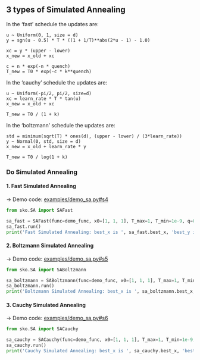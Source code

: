 ## 3 types of Simulated Annealing
In the ‘fast’ schedule the updates are:
```
u ~ Uniform(0, 1, size = d)
y = sgn(u - 0.5) * T * ((1 + 1/T)**abs(2*u - 1) - 1.0)

xc = y * (upper - lower)
x_new = x_old + xc

c = n * exp(-n * quench)
T_new = T0 * exp(-c * k**quench)
```

In the ‘cauchy’ schedule the updates are:
```
u ~ Uniform(-pi/2, pi/2, size=d)
xc = learn_rate * T * tan(u)
x_new = x_old + xc

T_new = T0 / (1 + k)
```
In the ‘boltzmann’ schedule the updates are:
```
std = minimum(sqrt(T) * ones(d), (upper - lower) / (3*learn_rate))
y ~ Normal(0, std, size = d)
x_new = x_old + learn_rate * y

T_new = T0 / log(1 + k)
```
### Do Simulated Annealing
#### 1. Fast Simulated Annealing
-> Demo code: [examples/demo_sa.py#s4](https://github.com/guofei9987/scikit-opt/blob/master/examples/demo_sa.py#L17)
```python
from sko.SA import SAFast

sa_fast = SAFast(func=demo_func, x0=[1, 1, 1], T_max=1, T_min=1e-9, q=0.99, L=300, max_stay_counter=150)
sa_fast.run()
print('Fast Simulated Annealing: best_x is ', sa_fast.best_x, 'best_y is ', sa_fast.best_y)

```
#### 2. Boltzmann Simulated Annealing
-> Demo code: [examples/demo_sa.py#s5](https://github.com/guofei9987/scikit-opt/blob/master/examples/demo_sa.py#L24)
```python
from sko.SA import SABoltzmann

sa_boltzmann = SABoltzmann(func=demo_func, x0=[1, 1, 1], T_max=1, T_min=1e-9, q=0.99, L=300, max_stay_counter=150)
sa_boltzmann.run()
print('Boltzmann Simulated Annealing: best_x is ', sa_boltzmann.best_x, 'best_y is ', sa_fast.best_y)

```
#### 3. Cauchy Simulated Annealing
-> Demo code: [examples/demo_sa.py#s6](https://github.com/guofei9987/scikit-opt/blob/master/examples/demo_sa.py#L31)
```python
from sko.SA import SACauchy

sa_cauchy = SACauchy(func=demo_func, x0=[1, 1, 1], T_max=1, T_min=1e-9, q=0.99, L=300, max_stay_counter=150)
sa_cauchy.run()
print('Cauchy Simulated Annealing: best_x is ', sa_cauchy.best_x, 'best_y is ', sa_cauchy.best_y)
```
